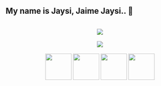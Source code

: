## My name is Jaysi, Jaime Jaysi.. 🤵

<br>
<div align='center'>
  <img src="https://user-images.githubusercontent.com/93339762/154278959-5f3c5d90-7429-4227-af44-05a225972c79.png">
</div>
  <br>

<div align='center' style='display: inline_block'>
  <img src='https://github-readme-stats.vercel.app/api?username=jaysijj&show_icons=true&theme=highcontrast'>
</div>
<br>

<div align='center' style='display: inline_block'>
  <img height=70px src="https://cdn.jsdelivr.net/gh/devicons/devicon/icons/javascript/javascript-original.svg" />
  <img height=70px src="https://cdn.jsdelivr.net/gh/devicons/devicon/icons/css3/css3-original.svg" />
  <img height=70px src="https://cdn.jsdelivr.net/gh/devicons/devicon/icons/html5/html5-original.svg" />
  <img height=70px src="https://cdn.jsdelivr.net/gh/devicons/devicon/icons/python/python-original.svg" />
</div>


